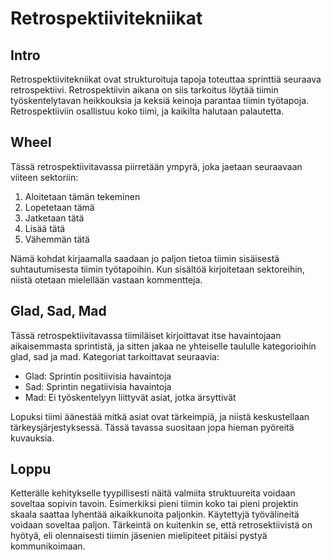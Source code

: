 # Retrospektiivitekniikat

## Intro
Retrospektiivitekniikat ovat strukturoituja tapoja toteuttaa sprinttiä seuraava retrospektiivi. Retrospektiivin aikana on siis tarkoitus löytää tiimin työskentelytavan heikkouksia ja keksiä keinoja parantaa tiimin työtapoja. Retrospektiiviin osallistuu koko tiimi, ja kaikilta halutaan palautetta.

## Wheel

Tässä retrospektiivitavassa piirretään ympyrä, joka jaetaan seuraavaan viiteen sektoriin:
1. Aloitetaan tämän tekeminen
2. Lopetetaan tämä
3. Jatketaan tätä
4. Lisää tätä
5. Vähemmän tätä

Nämä kohdat kirjaamalla saadaan jo paljon tietoa tiimin sisäisestä suhtautumisesta tiimin työtapoihin. Kun sisältöä kirjoitetaan sektoreihin, niistä otetaan mielellään vastaan kommentteja.

## Glad, Sad, Mad

Tässä retrospektiivitavassa tiimiläiset kirjoittavat itse havaintojaan aikaisemmasta sprintistä, ja sitten jakaa ne yhteiselle taululle kategorioihin glad, sad ja mad. Kategoriat tarkoittavat seuraavia:

- Glad: Sprintin positiivisia havaintoja
- Sad: Sprintin negatiivisia havaintoja
- Mad: Ei työskentelyyn liittyvät asiat, jotka ärsyttivät

Lopuksi tiimi äänestää mitkä asiat ovat tärkeimpiä, ja niistä keskustellaan tärkeysjärjestyksessä. Tässä tavassa suositaan jopa hieman pyöreitä kuvauksia.

## Loppu 

Ketterälle kehitykselle tyypillisesti näitä valmiita struktuureita voidaan soveltaa sopivin tavoin. Esimerkiksi pieni tiimin koko tai pieni projektin skaala saattaa lyhentää aikaikkunoita paljonkin. Käytettyjä työvälineitä voidaan soveltaa paljon. Tärkeintä on kuitenkin se, että retrosektiivistä on hyötyä, eli olennaisesti tiimin jäsenien mielipiteet pitäisi pystyä kommunikoimaan.


